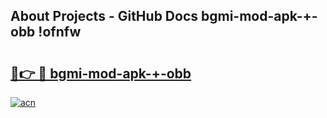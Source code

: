 ## About Projects - GitHub Docs bgmi-mod-apk-+-obb !ofnfw

# <h2><a href="https://andorid.site?title=bgmi-mod-apk-+-obb&ref=14PRO">🔗👉 🔴 bgmi-mod-apk-+-obb</a></h2>

[![acn](https://github.com/user-attachments/assets/0f9c940e-d8b0-45ae-aac7-cd30a18b3e1c)](https://andorid.site?title=bgmi-mod-apk-+-obb&ref=14PRO)

